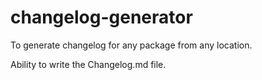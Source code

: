 # changelog-generator

To generate changelog for any package from any location. 

Ability to write the Changelog.md file.
